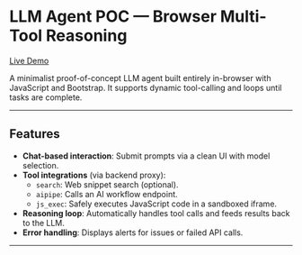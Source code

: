 # LLM Agent POC — Browser Multi-Tool Reasoning

[Live Demo](https://tejaswini050302.github.io/llm-agent-poc/)

A minimalist proof-of-concept LLM agent built entirely in-browser with JavaScript and Bootstrap. It supports dynamic tool-calling and loops until tasks are complete.

---

##  Features

- **Chat-based interaction**: Submit prompts via a clean UI with model selection.
- **Tool integrations** (via backend proxy):
  - `search`: Web snippet search (optional).
  - `aipipe`: Calls an AI workflow endpoint.
  - `js_exec`: Safely executes JavaScript code in a sandboxed iframe.
- **Reasoning loop**: Automatically handles tool calls and feeds results back to the LLM.
- **Error handling**: Displays alerts for issues or failed API calls.

---


